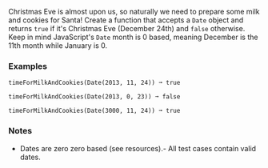 
Christmas Eve is almost upon us, so naturally we need to prepare some milk and cookies for Santa! Create a function that accepts a `Date` object and returns `true` if it's Christmas Eve (December 24th) and `false` otherwise. Keep in mind JavaScript's `Date` month is 0 based, meaning December is the 11th month while January is 0.

### Examples

```
timeForMilkAndCookies(Date(2013, 11, 24)) ➞ true

timeForMilkAndCookies(Date(2013, 0, 23)) ➞ false

timeForMilkAndCookies(Date(3000, 11, 24)) ➞ true
```

### Notes
- Dates are zero zero based (see resources).- All test cases contain valid dates.